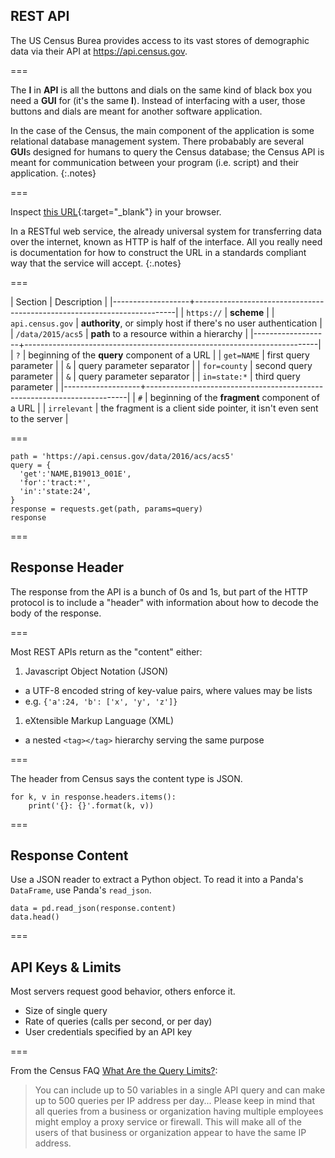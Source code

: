 ---
---

## REST API

The US Census Burea provides access to its vast stores of demographic
data via their API at <https://api.census.gov>.

===

The **I** in **API** is all the buttons and dials on the same kind of
black box you need a **GUI** for (it's the same **I**).  Instead of
interfacing with a user, those buttons and dials are meant for another
software application.

In the case of the Census, the main component of the application is
some relational database management system. There probabably are
several **GUI**s designed for humans to query the Census database; the
Census API is meant for communication between your program
(i.e. script) and their application.
{:.notes}

===

Inspect [this URL](https://api.census.gov/data/2015/acs5?get=NAME&for=county&in=state:24#irrelephant){:target="_blank"} in your browser.

In a RESTful web service, the already universal system for
transferring data over the internet, known as HTTP is half of the
interface. All you really need is documentation for how to construct
the URL in a standards compliant way that the service will accept.
{:.notes}

===

| Section           | Description                                                             |
|-------------------+-------------------------------------------------------------------------|
| `https://`        | **scheme**                                                              |
| `api.census.gov`  | **authority**, or simply host if there's no user authentication         |
| `/data/2015/acs5` | **path** to a resource within a hierarchy                               |
|-------------------+-------------------------------------------------------------------------|
| `?`               | beginning of the **query** component of a URL                           |
| `get=NAME`        | first query parameter                                                   |
| `&`               | query parameter separator                                               |
| `for=county`      | second query parameter                                                  |
| `&`               | query parameter separator                                               |
| `in=state:*`      | third query parameter                                                   |
|-------------------+-------------------------------------------------------------------------|
| `#`               | beginning of the **fragment** component of a URL                        |
| `irrelevant`      | the fragment is a client side pointer, it isn't even sent to the server |

===

```{python title="{{ site.data.lesson.handouts[0] }}"}
path = 'https://api.census.gov/data/2016/acs/acs5'
query = {
  'get':'NAME,B19013_001E',
  'for':'tract:*',
  'in':'state:24',
}
response = requests.get(path, params=query)
response
```

===

## Response Header

The response from the API is a bunch of 0s and 1s, but part of the
HTTP protocol is to include a "header" with information about how
to decode the body of the response.

===

Most REST APIs return as the "content" either:

1. Javascript Object Notation (JSON)
  - a UTF-8 encoded string of key-value pairs, where values may be lists
  - e.g. `{'a':24, 'b': ['x', 'y', 'z']}`
1. eXtensible Markup Language (XML)
  - a nested `<tag></tag>` hierarchy serving the same purpose

===

The header from Census says the content type is JSON.

```{python title="{{ site.data.lesson.handouts[0] }}"}
for k, v in response.headers.items():
    print('{}: {}'.format(k, v))
```

===

## Response Content

Use a JSON reader to extract a Python object. To read it into
a Panda's `DataFrame`, use Panda's `read_json`.

```{python title="{{ site.data.lesson.handouts[0] }}"}
data = pd.read_json(response.content)
data.head()
```

===

## API Keys & Limits

Most servers request good behavior, others enforce it.

- Size of single query
- Rate of queries (calls per second, or per day)
- User credentials specified by an API key

===

From the Census FAQ [What Are the Query Limits?](https://www.census.gov/data/developers/guidance/api-user-guide.Query_Components.html):

>You can include up to 50 variables in a single API query and can make
>up to 500 queries per IP address per day...  Please keep in mind that
>all queries from a business or organization having multiple employees
>might employ a proxy service or firewall. This will make all of the
>users of that business or organization appear to have the same IP
>address.
